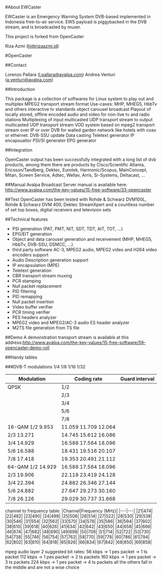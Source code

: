 #About EWCaster

EWCaster is an Emergency Warning System DVB-based implemented in Indonesia free-to-air service. EWS payload is piggybacked in the DVB stream, and is broadcasted by muxer. 

This project is forked from OpenCaster

Riza Azmi (hi@rizaazmi.id)

#OpenCaster 

##Contact

Lorenzo Pallara (l.pallara@avalpa.com)
Andrea Venturi (a.venturi@avalpa.com)

##Introduction

This package is a collection of softwares for Linux system to play out and multiplex MPEG2 transport stream format
Use-cases:
MHP, MHEG5, HbbTv and others interactive tv standards object carousel broadcast
Playout of locally stored, offline encoded audio and video for non-live tv and radio stations
Multiplexing of input multicasted UDP transport stream to output multicasted UDP transport stream
VOD system based on mpeg2 transport stream over IP or over DVB for walled garden network like hotels with coax or ethernet.
DVB-SSU update
Data casting
Teletext generator
IP encapsualtor
PSI/SI generator
EPG generator

##Integration

OpenCaster output has been successfully integrated with a long list of dvb products, among them there are products by Cisco/Scientific Atlanta, Ericsson/Tandberg, Dektec, Eurotek, Harmonic/Scopus, MainConcept, Mitan, Screen Service, Adtec, Wellav, Arris, Sr-Systems, Deltacast, ...

##Manual
Avalpa Broadcast Server manual is available here: http://www.avalpa.com/the-key-values/15-free-software/33-opencaster

##Test
OpenCaster has been tested with Rohde & Schwarz DVM100L, Rohde & Schwarz DVM 400, Dektec StreamXpert and a countless number of set top boxes, digital receivers and television sets

##Technical features
- PSI generation (PAT, PMT, NIT, SDT, TDT, AIT, TOT, ...)
- EPG/EIT generation
- Object and data carousel generation and receivement (MHP, MHEG5, HbbTv, DVB-SSU, DSMCC, ...)
- third party software AC-3, MPEG2 audio, MPEG2 video and H264 video encoders support
- Audio Description generation support
- IP encapsulation (MPE)
- Teletext generation
- CBR transport stream muxing
- PCR stamping
- Null packet replacement
- PID filtering
- PID remapping
- Null packet insertion
- Video buffer verifier
- PCR timing verifier
- PES headers analyzer
- MPEG2 video and MPEG2/AC-3 audio ES header analyzer
- M2TS file generation from TS file

##Demo
A demonstration transport stream is available at this address:http://www.avalpa.com/the-key-values/15-free-software/59-opencaster-demo-roll

##Handy tables

###DVB-T modulations
1/4 	1/8 	1/16 	1/32

|Modulation|Coding rate|Guard interval|
|---|---|---|
|QPSK 		|1/2| 		|4.976 	|5.529 	|5.855 	|6.032|
		|2/3| 		|6.635 	|7.373 	|7.806 	|8.043|
		|3/4| 		|7.465 	|8.294 	|8.782 	|9.048|
		|5/6|		|8.294 	|9.216 	|9.758 	|10.053|
		|7/8| 		|8.709  |9.676 	|10.246 	|10.556|
16-QAM 		1/2 		9.953	|11.059 	11.709 	12.064
		2/3 		13.271 	|14.745 	15.612 	16.086
		3/4 		14.929 	|16.588 	17.564 	18.096
		5/6 		16.588 	|18.431 	19.516 	20.107
		7/8 		17.418 	|19.353 	20.491 	21.112
64-QAM 		1/2 		14.929 	|16.588 	17.564 	18.096
		2/3 		19.906 	|22.118 	23.419 	24.128
		3/4 		22.394 	|24.882 	26.346 	27.144
		5/6 		24.882 	|27.647 	29.273 	30.160
		7/8 		26.126 	|29.029 	30.737 	31.668

channel to frequency table:
|Channel|Frequency (MHz)|
|---|---|
|21|474|
|22|482|
|23|490|
|24|498|
|25|506|
|26|514|
|27|522|
|28|530|
|29|538|
|30|546|
|31|554|
|32|562|
|33|570|
|34|578|
|35|586|
|36|594|
|37|602|
|38|610|
|39|618|
|40|626|
|41|634|
|42|642|
|43|650|
|44|658|
|45|666|
|46|674|
|47|682|
|48|690|
|49|698|
|50|706|
|51|714|
|52|722|
|53|730|
|54|738|
|55|746|
|56|754|
|57|762|
|58|770|
|59|778|
|60|786|
|61|794|
|62|802|
|63|810|
|64|818|
|65|826|
|66|834|
|67|842|
|68|850|
|69|858|

mpeg audio layer 2 suggested bit rates:
56 kbps -> 1 pes packet -> 1 ts packet
112 kbps -> 1 pes packet -> 2 ts packets 
160 kbps -> 1 pes packet -> 3 ts packets
224 kbps -> 1 pes packet -> 4 ts packets
all the others fall in the middle and are not a wise choice
